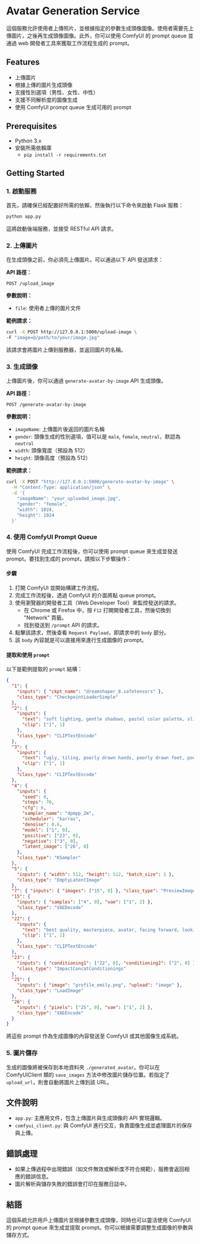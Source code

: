 # Avatar Generation Service

這個服務允許使用者上傳照片，並根據指定的參數生成頭像圖像。使用者需要先上傳圖片，之後再生成頭像圖像。此外，你可以使用 ComfyUI 的 prompt queue 並通過 web 開發者工具來獲取工作流程生成的 prompt。

## Features

- 上傳圖片
- 根據上傳的圖片生成頭像
- 支援性別選項（男性、女性、中性）
- 支援不同解析度的圖像生成
- 使用 ComfyUI prompt queue 生成可用的 prompt

## Prerequisites

- Python 3.x
- 安裝所需依賴庫
  - `pip install -r requirements.txt`

## Getting Started

### 1. 啟動服務

首先，請確保已經配置好所需的依賴，然後執行以下命令來啟動 Flask 服務：

```bash
python app.py
```

這將啟動後端服務，並接受 RESTful API 請求。

### 2. 上傳圖片

在生成頭像之前，你必須先上傳圖片。可以通過以下 API 發送請求：

**API 路徑：**

```api
POST /upload_image
```

**參數說明：**

- `file`: 使用者上傳的圖片文件

**範例請求：**

```bash
curl -X POST http://127.0.0.1:5000/upload-image \
-F "image=@/path/to/your/image.jpg"
```

該請求會將圖片上傳到服務器，並返回圖片的名稱。

### 3. 生成頭像

上傳圖片後，你可以通過 `generate-avatar-by-image` API 生成頭像。

**API 路徑：**

```api
POST /generate-avatar-by-image
```

**參數說明：**

- `imageName`: 上傳圖片後返回的圖片名稱
- `gender`: 頭像生成的性別選項，值可以是 `male`, `female`, `neutral`，默認為 `neutral`
- `width`: 頭像寬度（預設為 512）
- `height`: 頭像高度（預設為 512）

**範例請求：**

```bash
curl -X POST "http://127.0.0.1:5000/generate-avatar-by-image" \
  -H "Content-Type: application/json" \
  -d '{
    "imageName": "your_uploaded_image.jpg",
    "gender": "female",
    "width": 1024,
    "height": 1024
  }'
```

### 4. 使用 ComfyUI Prompt Queue

使用 ComfyUI 完成工作流程後，你可以使用 prompt queue 來生成並發送 prompt。要找到生成的 prompt，請按以下步驟操作：

#### 步驟

1. 打開 ComfyUI 並開始構建工作流程。
2. 完成工作流程後，透過 ComfyUI 的介面將點 queue prompt。
3. 使用瀏覽器的開發者工具（Web Developer Tool）來監控發送的請求。
   - 在 Chrome 或 Firefox 中，按 `F12` 打開開發者工具，然後切換到 "Network" 頁籤。
   - 找到發送到 `/prompt` API 的請求。
4. 點擊該請求，然後查看 `Request Payload`，即請求中的 `body` 部分。
5. 該 `body` 內容就是可以直接用來進行生成圖像的 prompt。

#### 提取和使用 `prompt`

以下是範例提取的 `prompt` 結構：

```json
{
  "1": {
    "inputs": { "ckpt_name": "dreamshaper_8.safetensors" },
    "class_type": "CheckpointLoaderSimple"
  },
  "2": {
    "inputs": {
      "text": "soft lighting, gentle shadows, pastel color palette, slight 3D effect on the face and hair, delicate facial features, blurred grey background,",
      "clip": ["1", 1]
    },
    "class_type": "CLIPTextEncode"
  },
  "3": {
    "inputs": {
      "text": "ugly, tiling, poorly drawn hands, poorly drawn feet, poorly drawn face, out of frame, extra limbs, disfigured, deformed, body out of frame, bad anatomy, watermark, signature, cut off, low contrast, underexposed, overexposed, bad art, beginner, amateur, distorted face, animal-human hybrid, anthropomorphic, creature with human features, chimera, mixed species, human-animal mutation, deformed eyes, extra eyes, poorly drawn eyes, distorted eyes, asymmetrical eyes, misaligned eyes",
      "clip": ["1", 1]
    },
    "class_type": "CLIPTextEncode"
  },
  "4": {
    "inputs": {
      "seed": 0,
      "steps": 70,
      "cfg": 6,
      "sampler_name": "dpmpp_2m",
      "scheduler": "karras",
      "denoise": 0.6,
      "model": ["1", 0],
      "positive": ["23", 0],
      "negative": ["3", 0],
      "latent_image": ["26", 0]
    },
    "class_type": "KSampler"
  },
  "5": {
    "inputs": { "width": 512, "height": 512, "batch_size": 1 },
    "class_type": "EmptyLatentImage"
  },
  "7": { "inputs": { "images": ["15", 0] }, "class_type": "PreviewImage" },
  "15": {
    "inputs": { "samples": ["4", 0], "vae": ["1", 2] },
    "class_type": "VAEDecode"
  },
  "22": {
    "inputs": {
      "text": "best quality, masterpiece, avatar, facing forward, looking at the camera, symmetrical face, relaxed body posture,",
      "clip": ["1", 1]
    },
    "class_type": "CLIPTextEncode"
  },
  "23": {
    "inputs": { "conditioning1": ["22", 0], "conditioning2": ["2", 0] },
    "class_type": "ImpactConcatConditionings"
  },
  "25": {
    "inputs": { "image": "profile_emily.png", "upload": "image" },
    "class_type": "LoadImage"
  },
  "26": {
    "inputs": { "pixels": ["25", 0], "vae": ["1", 2] },
    "class_type": "VAEEncode"
  }
}
```

將這些 prompt 作為生成圖像的內容發送至 ComfyUI 或其他圖像生成系統。

### 5. 圖片儲存

生成的圖像將被保存到本地資料夾 `./generated_avatar`。你可以在 ComfyUIClient 類的 `save_images` 方法中修改圖片儲存位置。若指定了 `upload_url`，則會自動將圖片上傳到該 URL。

## 文件說明

- `app.py`: 主應用文件，包含上傳圖片與生成頭像的 API 實現邏輯。
- `comfyui_client.py`: 與 ComfyUI 進行交互，負責圖像生成並處理圖片的保存與上傳。

## 錯誤處理

- 如果上傳過程中出現錯誤（如文件無效或解析度不符合規範），服務會返回相應的錯誤信息。
- 圖片解析與儲存失敗的錯誤會打印在服務日誌中。

## 結語

這個系統允許用戶上傳圖片並根據參數生成頭像，同時也可以靈活使用 ComfyUI 的 prompt queue 來生成並提取 prompt。你可以根據需要調整生成圖像的參數與儲存方式。

